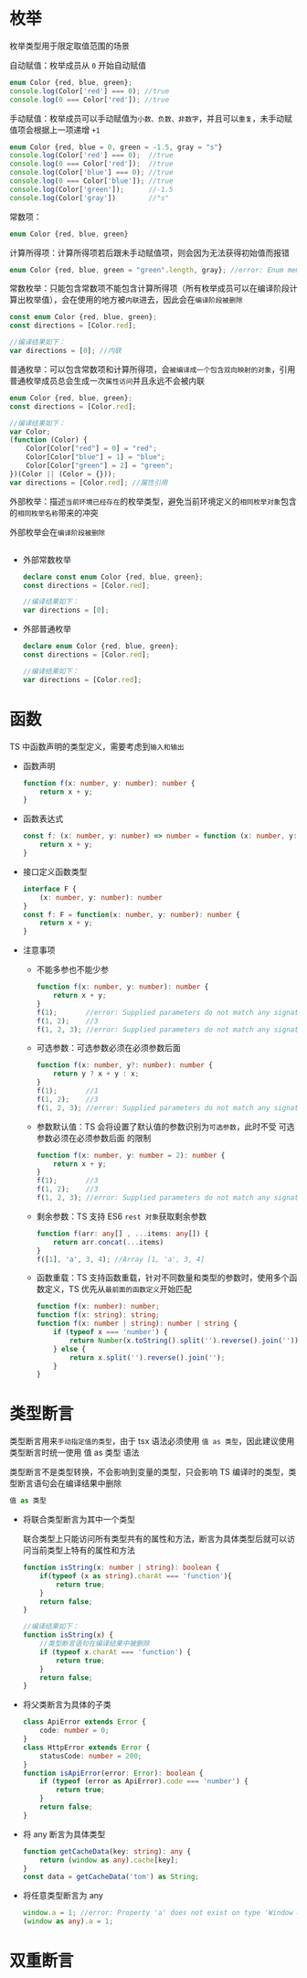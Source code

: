 # 枚举

枚举类型用于限定取值范围的场景

自动赋值：枚举成员从 `0` 开始自动赋值

```typescript
enum Color {red, blue, green};
console.log(Color['red'] === 0); //true
console.log(0 === Color['red']); //true
```

手动赋值：枚举成员可以手动赋值为`小数、负数、非数字`，并且可以`重复`，未手动赋值项会根据上一项递增 `+1`

```typescript
enum Color {red, blue = 0, green = -1.5, gray = "s"}
console.log(Color['red'] === 0);  //true
console.log(0 === Color['red']);  //true
console.log(Color['blue'] === 0); //true
console.log(0 === Color['blue']); //true
console.log(Color['green']);      //-1.5
console.log(Color['gray'])        //"s"
```

常数项：

```typescript
enum Color {red, blue, green}
```

计算所得项：计算所得项若后跟未手动赋值项，则会因为无法获得初始值而报错

```typescript
enum Color {red, blue, green = "green".length, gray}; //error: Enum member must have initializer
```

常数枚举：只能包含常数项不能包含计算所得项（所有枚举成员可以在编译阶段计算出枚举值），会在使用的地方被`内联`进去，因此会在`编译阶段被删除`

```typescript
const enum Color {red, blue, green};
const directions = [Color.red];

//编译结果如下：
var directions = [0]; //内联
```

普通枚举：可以包含常数项和计算所得项，会`被编译成一个包含双向映射的对象`，引用普通枚举成员总会生成一次`属性访问`并且永远不会被内联

```typescript
enum Color {red, blue, green};
const directions = [Color.red];

//编译结果如下：
var Color;
(function (Color) {
    Color[Color["red"] = 0] = "red";
    Color[Color["blue"] = 1] = "blue";
    Color[Color["green"] = 2] = "green";
})(Color || (Color = {}));
var directions = [Color.red]; //属性引用
```

外部枚举：描述`当前环境已经存在`的枚举类型，避免当前环境定义的`相同枚举对象`包含的`相同枚举名称`带来的冲突

外部枚举会在`编译阶段被删除`

```typescript

```

* 外部常数枚举

    ```typescript
    declare const enum Color {red, blue, green};
    const directions = [Color.red];

    //编译结果如下：
    var directions = [0];
    ```

* 外部普通枚举

    ```typescript
    declare enum Color {red, blue, green};
    const directions = [Color.red];

    //编译结果如下：
    var directions = [Color.red];
    ```

# 函数

TS 中函数声明的类型定义，需要考虑到`输入和输出`

* 函数声明

    ```typescript
    function f(x: number, y: number): number {
        return x + y;
    }
    ```

* 函数表达式

    ```typescript
    const f: (x: number, y: number) => number = function (x: number, y: number): number {
        return x + y;
    }
    ```

* 接口定义函数类型

    ```typescript
    interface F {
        (x: number, y: number): number
    }
    const f: F = function(x: number, y: number): number {
        return x + y;
    }
    ```

* 注意事项
  * 不能多参也不能少参

    ```typescript
    function f(x: number, y: number): number {
        return x + y;
    }
    f(1);       //error: Supplied parameters do not match any signature of call target
    f(1, 2);    //3
    f(1, 2, 3); //error: Supplied parameters do not match any signature of call target
    ```

  * 可选参数：可选参数必须在必须参数后面

    ```typescript
    function f(x: number, y?: number): number {
        return y ? x + y : x;
    }
    f(1);       //1
    f(1, 2);    //3
    f(1, 2, 3); //error: Supplied parameters do not match any signature of call target
    ```

  * 参数默认值：TS 会将设置了默认值的参数识别为`可选参数`，此时不受 可选参数必须在必须参数后面 的限制

    ```typescript
    function f(x: number, y: number = 2): number {
        return x + y;
    }
    f(1);       //3
    f(1, 2);    //3
    f(1, 2, 3); //error: Supplied parameters do not match any signature of call target
    ```

  * 剩余参数：TS 支持 ES6 `rest 对象`获取剩余参数

    ```typescript
    function f(arr: any[] , ...items: any[]) {
        return arr.concat(...items)
    }
    f([1], 'a', 3, 4); //Array [1, 'a', 3, 4]
    ```

  * 函数重载：TS 支持函数重载，针对不同数量和类型的参数时，使用多个函数定义，TS 优先从`最前面的函数定义`开始匹配

    ```typescript
    function f(x: number): number;
    function f(x: string): string;
    function f(x: number | string): number | string {
        if (typeof x === 'number') {
            return Number(x.toString().split('').reverse().join(''));
        } else {
            return x.split('').reverse().join('');
        }
    }
    ```

# 类型断言

类型断言用来`手动指定值的类型`，由于 tsx 语法必须使用 `值 as 类型`，因此建议使用类型断言时统一使用 值 as 类型 语法

类型断言不是类型转换，不会影响到变量的类型，只会影响 TS 编译时的类型，类型断言语句会在编译结果中删除

```typescript
值 as 类型
```

* 将联合类型断言为其中一个类型

  联合类型上只能访问所有类型共有的属性和方法，断言为具体类型后就可以访问当前类型上特有的属性和方法

    ```typescript
    function isString(x: number | string): boolean {
        if(typeof (x as string).charAt === 'function'){
            return true;
        }
        return false;
    }

    //编译结果如下：
    function isString(x) {
        //类型断言语句在编译结果中被删除
        if (typeof x.charAt === 'function') {
            return true;
        }
        return false;
    }
    ```

* 将父类断言为具体的子类

    ```typescript
    class ApiError extends Error {
        code: number = 0;
    }
    class HttpError extends Error {
        statusCode: number = 200;
    }
    function isApiError(error: Error): boolean {
        if (typeof (error as ApiError).code === 'number') {
            return true;
        }
        return false;
    }
    ```

* 将 any 断言为具体类型

    ```typescript
    function getCacheData(key: string): any {
        return (window as any).cache[key];
    }
    const data = getCacheData('tom') as String;
    ```

* 将任意类型断言为 any

    ```typescript
    window.a = 1; //error: Property 'a' does not exist on type 'Window & typeof globalThis'.
    (window as any).a = 1;
    ```

# 双重断言


